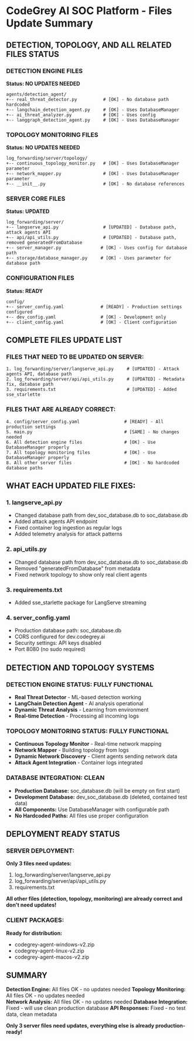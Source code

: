 # CodeGrey AI SOC Platform - Files Update Summary

## DETECTION, TOPOLOGY, AND ALL RELATED FILES STATUS

### DETECTION ENGINE FILES
**Status: NO UPDATES NEEDED**
```
agents/detection_agent/
+-- real_threat_detector.py          # [OK] - No database path hardcoded
+-- langchain_detection_agent.py     # [OK] - Uses DatabaseManager
+-- ai_threat_analyzer.py            # [OK] - Uses config
+-- langgraph_detection_agent.py     # [OK] - Uses DatabaseManager
```

### TOPOLOGY MONITORING FILES  
**Status: NO UPDATES NEEDED**
```
log_forwarding/server/topology/
+-- continuous_topology_monitor.py   # [OK] - Uses DatabaseManager parameter
+-- network_mapper.py                # [OK] - Uses DatabaseManager parameter
+-- __init__.py                      # [OK] - No database references
```

### SERVER CORE FILES
**Status: UPDATED**
```
log_forwarding/server/
+-- langserve_api.py                 # [UPDATED] - Database path, attack agents API
+-- api/api_utils.py                 # [UPDATED] - Database path, removed generatedFromDatabase
+-- server_manager.py               # [OK] - Uses config for database path
+-- storage/database_manager.py     # [OK] - Uses parameter for database path
```

### CONFIGURATION FILES
**Status: READY**
```
config/
+-- server_config.yaml              # [READY] - Production settings configured
+-- dev_config.yaml                 # [OK] - Development only
+-- client_config.yaml              # [OK] - Client configuration
```

## COMPLETE FILES UPDATE LIST

### FILES THAT NEED TO BE UPDATED ON SERVER:
```
1. log_forwarding/server/langserve_api.py     # [UPDATED] - Attack agents API, database path
2. log_forwarding/server/api/api_utils.py     # [UPDATED] - Metadata fix, database path  
3. requirements.txt                           # [UPDATED] - Added sse_starlette
```

### FILES THAT ARE ALREADY CORRECT:
```
4. config/server_config.yaml                 # [READY] - All production settings
5. main.py                                   # [SAME] - No changes needed
6. All detection engine files                # [OK] - Use DatabaseManager properly
7. All topology monitoring files             # [OK] - Use DatabaseManager properly
8. All other server files                    # [OK] - No hardcoded database paths
```

## WHAT EACH UPDATED FILE FIXES:

### 1. langserve_api.py
- Changed database path from dev_soc_database.db to soc_database.db
- Added attack agents API endpoint
- Fixed container log ingestion as regular logs
- Added telemetry analysis for attack patterns

### 2. api_utils.py  
- Changed database path from dev_soc_database.db to soc_database.db
- Removed "generatedFromDatabase" from metadata
- Fixed network topology to show only real client agents

### 3. requirements.txt
- Added sse_starlette package for LangServe streaming

### 4. server_config.yaml
- Production database path: soc_database.db
- CORS configured for dev.codegrey.ai
- Security settings: API keys disabled
- Port 8080 (no sudo required)

## DETECTION AND TOPOLOGY SYSTEMS

### DETECTION ENGINE STATUS: FULLY FUNCTIONAL
- **Real Threat Detector** - ML-based detection working
- **LangChain Detection Agent** - AI analysis operational  
- **Dynamic Threat Analysis** - Learning from environment
- **Real-time Detection** - Processing all incoming logs

### TOPOLOGY MONITORING STATUS: FULLY FUNCTIONAL
- **Continuous Topology Monitor** - Real-time network mapping
- **Network Mapper** - Building topology from logs
- **Dynamic Network Discovery** - Client agents sending network data
- **Attack Agent Integration** - Container logs integrated

### DATABASE INTEGRATION: CLEAN
- **Production Database:** soc_database.db (will be empty on first start)
- **Development Database:** dev_soc_database.db (deleted, contained test data)
- **All Components:** Use DatabaseManager with configurable path
- **No Hardcoded Paths:** All files use proper configuration

## DEPLOYMENT READY STATUS

### SERVER DEPLOYMENT:
**Only 3 files need updates:**
1. log_forwarding/server/langserve_api.py
2. log_forwarding/server/api/api_utils.py  
3. requirements.txt

**All other files (detection, topology, monitoring) are already correct and don't need updates!**

### CLIENT PACKAGES:
**Ready for distribution:**
- codegrey-agent-windows-v2.zip
- codegrey-agent-linux-v2.zip
- codegrey-agent-macos-v2.zip

## SUMMARY

**Detection Engine:** All files OK - no updates needed
**Topology Monitoring:** All files OK - no updates needed  
**Network Analysis:** All files OK - no updates needed
**Database Integration:** Fixed - will use clean production database
**API Responses:** Fixed - no test data, clean metadata

**Only 3 server files need updates, everything else is already production-ready!**
